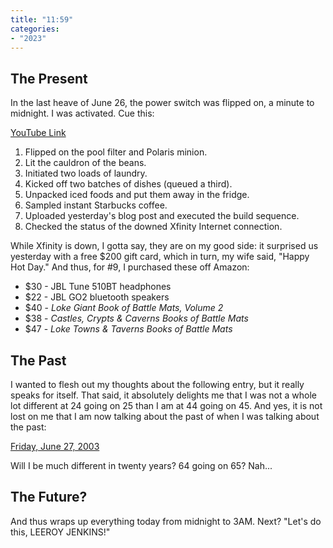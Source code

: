 ```yaml
---
title: "11:59"
categories:
- "2023"
---
```


## The Present

In the last heave of June 26, the power switch was flipped on, a minute to midnight.  I was activated.  Cue this:


[YouTube Link](https://www.youtube.com/watch?v=0lAZsw7sNNU)

1. Flipped on the pool filter and Polaris minion.
2. Lit the cauldron of the beans.
3. Initiated two loads of laundry.
4. Kicked off two batches of dishes (queued a third).
5. Unpacked iced foods and put them away in the fridge.
6. Sampled instant Starbucks coffee.
7. Uploaded yesterday's blog post and executed the build sequence.
8. Checked the status of the downed Xfinity Internet connection.

While Xfinity is down, I gotta say, they are on my good side: it surprised us yesterday with a free $200 gift card, which in turn, my wife said, "Happy Hot Day."  And thus, for #9, I purchased these off Amazon:

* $30 - JBL Tune 510BT headphones
* $22 - JBL GO2 bluetooth speakers
* $40 - *Loke Giant Book of Battle Mats, Volume 2*
* $38 - *Castles, Crypts & Caverns Books of Battle Mats*
* $47 - *Loke Towns & Taverns Books of Battle Mats*

## The Past

I wanted to flesh out my thoughts about the following entry, but it really speaks for itself.  That said, it absolutely delights me that I was not a whole lot different at 24 going on 25 than I am at 44 going on 45.  And yes, it is not lost on me that I am now talking about the past of when I was talking about the past:

[Friday, June 27, 2003](/diary/2003-06-27-to-be-or-not-to-be-corporate/)

Will I be much different in twenty years?  64 going on 65?  Nah...

## The Future?

And thus wraps up everything today from midnight to 3AM.  Next?  "Let's do this, LEEROY JENKINS!"
